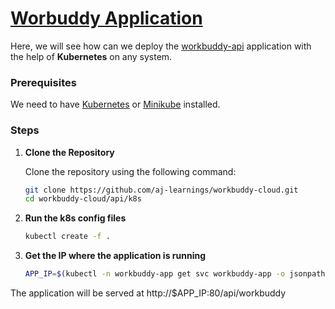 # [Worbuddy Application](https://www.youtube.com/watch?v=0F-E_kD6Spw)

Here, we will see how can we deploy the [workbuddy-api](https://github.com/aj-learnings/workbuddy-api) application with the help of **Kubernetes** on any system.

### Prerequisites

We need to have [Kubernetes](https://kubernetes.io/releases/download/) or [Minikube](https://minikube.sigs.k8s.io/docs/start/?arch=%2Fwindows%2Fx86-64%2Fstable%2F.exe+download) installed.


### Steps
1. **Clone the Repository**

   Clone the repository using the following command:

   ```bash
   git clone https://github.com/aj-learnings/workbuddy-cloud.git
   cd workbuddy-cloud/api/k8s
   ```
2. **Run the k8s config files**

    ```bash
   kubectl create -f .
   ```

3. **Get the IP where the application is running**

    ```bash
   APP_IP=$(kubectl -n workbuddy-app get svc workbuddy-app -o jsonpath='{.spec.clusterIP}')
   ```

The application will be served at http://$APP_IP:80/api/workbuddy